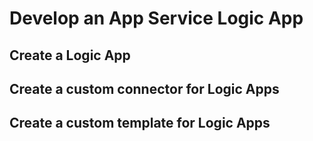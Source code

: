 # Develop an App Service Logic App

## Create a Logic App

## Create a custom connector for Logic Apps

## Create a custom template for Logic Apps
